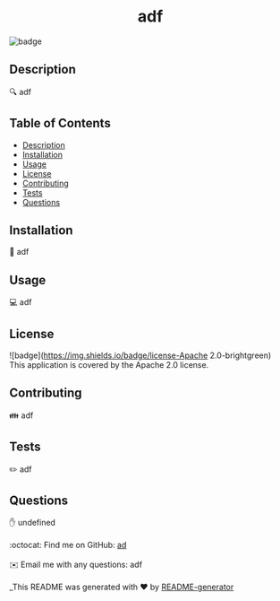 
  <h1 align="center">adf</h1>
  
![badge]([![License](https://img.shields.io/badge/License-Apache%202.0-blue.svg)])<br />
## Description
🔍 adf
## Table of Contents
- [Description](#description)
- [Installation](#installation)
- [Usage](#usage)
- [License](#license)
- [Contributing](#contributing)
- [Tests](#tests)
- [Questions](#questions)
## Installation
💾 adf
## Usage
💻 adf
## License
![badge](https://img.shields.io/badge/license-Apache 2.0-brightgreen)
<br />
This application is covered by the Apache 2.0 license. 
## Contributing
👪 adf
## Tests
✏️ adf
## Questions
✋ undefined<br />
<br />
:octocat: Find me on GitHub: [ad](https://github.com/ad)<br />
<br />
✉️ Email me with any questions: adf<br /><br />
_This README was generated with ❤️ by [README-generator](https://github.com/cwinters87/readme-generator)
